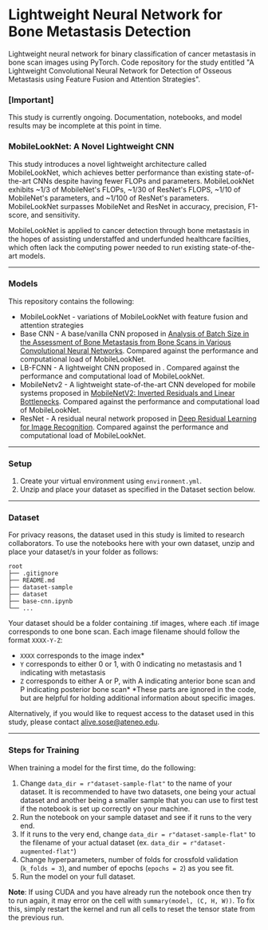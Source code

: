 # Lightweight Neural Network for Bone Metastasis Detection
Lightweight neural network for binary classification of cancer metastasis in bone scan images using PyTorch. Code repository for the study entitled "A Lightweight Convolutional Neural Network for Detection of Osseous Metastasis using Feature Fusion and Attention Strategies".

### [Important]
This study is currently ongoing. Documentation, notebooks, and model results may be incomplete at this point in time.

### MobileLookNet: A Novel Lightweight CNN
This study introduces a novel lightweight architecture called MobileLookNet, which achieves better performance than existing state-of-the-art CNNs despite having fewer FLOPs and parameters. MobileLookNet exhibits ~1/3 of MobileNet's FLOPs, ~1/30 of ResNet's FLOPS, ~1/10 of MobileNet's parameters, and ~1/100 of ResNet's parameters. MobileLookNet surpasses MobileNet and ResNet in accuracy, precision, F1-score, and sensitivity.

MobileLookNet is applied to cancer detection through bone metastasis in the hopes of assisting understaffed and underfunded healthcare facilties, which often lack the computing power needed to run existing state-of-the-art models.

---

### Models
This repository contains the following:
- MobileLookNet - variations of MobileLookNet with feature fusion and attention strategies
- Base CNN - A base/vanilla CNN proposed in [Analysis of Batch Size in the Assessment of Bone Metastasis from Bone Scans in Various Convolutional Neural Networks](https://link.springer.com/chapter/10.1007/978-981-99-3068-5_20). Compared against the performance and computational load of MobileLookNet.
- LB-FCNN - A lightweight CNN proposed in . Compared against the performance and computational load of MobileLookNet.
- MobileNetv2 - A lightweight state-of-the-art CNN developed for mobile systems proposed in [MobileNetV2: Inverted Residuals and Linear Bottlenecks](https://arxiv.org/abs/1801.04381). Compared against the performance and computational load of MobileLookNet.
- ResNet - A residual neural network proposed in [Deep Residual Learning for Image Recognition](https://arxiv.org/abs/1512.03385). Compared against the performance and computational load of MobileLookNet.

---

### Setup
1. Create your virtual environment using `environment.yml`.
2. Unzip and place your dataset as specified in the Dataset section below.

---

### Dataset
For privacy reasons, the dataset used in this study is limited to research collaborators. To use the notebooks here with your own dataset, unzip and place your dataset/s in your folder as follows:
```
root
├── .gitignore  
├── README.md  
├── dataset-sample
├── dataset
├── base-cnn.ipynb
└── ...
```
Your dataset should be a folder containing .tif images, where each .tif image corresponds to one bone scan. Each image filename should follow the format `XXXX-Y-Z`: 
- `XXXX` corresponds to the image index*
- `Y` corresponds to either 0 or 1, with 0 indicating no metastasis and 1 indicating with metastasis
- `Z` corresponds to either A or P, with A indicating anterior bone scan and P indicating posterior bone scan*
*These parts are ignored in the code, but are helpful for holding additional information about specific images.

Alternatively, if you would like to request access to the dataset used in this study, please contact alive.sose@ateneo.edu.

---

### Steps for Training
When training a model for the first time, do the following:
1. Change `data_dir = r"dataset-sample-flat"` to the name of your dataset. It is recommended to have two datasets, one being your actual dataset and another being a smaller sample that you can use to first test if the notebook is set up correctly on your machine.
2. Run the notebook on your sample dataset and see if it runs to the very end.
3. If it runs to the very end, change `data_dir = r"dataset-sample-flat"` to the filename of your actual dataset (ex. `data_dir = r"dataset-augmented-flat"`)
4. Change hyperparameters, number of folds for crossfold validation (`k_folds = 3`), and number of epochs (`epochs = 2`) as you see fit.
5. Run the model on your full dataset.

**Note**: If using CUDA and you have already run the notebook once then try to run again, it may error on the cell with `summary(model, (C, H, W))`. To fix this, simply restart the kernel and run all cells to reset the tensor state from the previous run.
